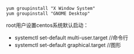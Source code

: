 ```
yum groupinstall "X Window System"
yum groupinstall "GNOME Desktop"
```
root用户设置centos系统默认启动：
- systemctl set-default multi-user.target  //命令行
- systemctl set-default graphical.target  //图形

